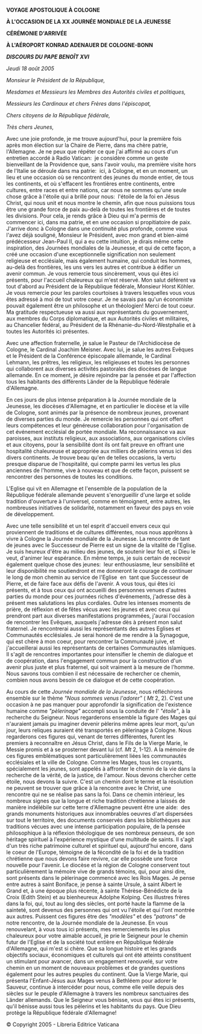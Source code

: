 **VOYAGE APOSTOLIQUE À COLOGNE**

**À L'OCCASION DE LA XX JOURNÉE MONDIALE DE LA JEUNESSE**

**CÉRÉMONIE D'ARRIVÉE**

**À L'AÉROPORT KONRAD ADENAUER DE COLOGNE-BONN**

***DISCOURS DU PAPE BENOÎT XVI***

*Jeudi 18 août 2005*

*Monsieur le Président de la République,*

*Mesdames et Messieurs les Membres des Autorités civiles et politiques,*

*Messieurs les Cardinaux et chers Frères dans l'épiscopat,*

*Chers citoyens de la République fédérale,*

*Très chers Jeunes,*

Avec une joie profonde, je me trouve aujourd'hui, pour la première fois après mon élection sur la Chaire de Pierre, dans ma chère patrie, l'Allemagne. Je ne peux que répéter ce que j'ai affirmé au cours d'un entretien accordé à Radio Vatican:  je considère comme un geste bienveillant de la Providence que, sans l'avoir voulu, ma première visite hors de l'Italie se déroule dans ma patrie:  ici, à Cologne, et en un moment, un lieu et une occasion où se rencontrent des jeunes du monde entier, de tous les continents, et où s'effacent les frontières entre continents, entre cultures, entre races et entre nations, car nous ne sommes qu'une seule chose grâce à l'étoile qui a brillé pour nous:  l'étoile de la foi en Jésus Christ, qui nous unit et nous montre le chemin, afin que nous puissions tous être une grande force de paix au-delà de toutes les frontières et de toutes les divisions. Pour cela, je rends grâce à Dieu qui m'a permis de commencer ici, dans ma patrie, et en une occasion si propitiatoire de paix. J'arrive donc à Cologne dans une continuité plus profonde, comme vous l'avez déjà souligné, Monsieur le Président, avec mon grand et bien-aimé prédécesseur Jean-Paul II, qui a eu cette intuition, je dirais même cette inspiration, des Journées mondiales de la Jeunesse, et qui de cette façon, a créé une occasion d'une exceptionnelle signification non seulement religieuse et ecclésiale, mais également humaine, qui conduit les hommes, au-delà des frontières, les uns vers les autres et contribue à édifier un avenir commun. Je vous remercie tous sincèrement, vous qui êtes ici présents, pour l'accueil chaleureux qui m'est réservé. Mon salut déférent va tout d'abord au Président de la République fédérale, Monsieur Horst Köhler. Je vous remercie pour les paroles courtoises à travers lesquelles vous vous êtes adressé à moi de tout votre coeur. Je ne savais pas qu'un économiste pouvait également être un philosophe et un théologien! Merci de tout coeur. Ma gratitude respectueuse va aussi aux représentants du gouvernement, aux membres du Corps diplomatique, et aux Autorités civiles et militaires, au Chancelier fédéral, au Président de la Rhénanie-du-Nord-Westphalie et à toutes les Autorités ici présentes.

Avec une affection fraternelle, je salue le Pasteur de l'Archidiocèse de Cologne, le Cardinal Joachim Meisner. Avec lui, je salue les autres Evêques et le Président de la Conférence épiscopale allemande, le Cardinal Lehmann, les prêtres, les religieux, les religieuses et toutes les personnes qui collaborent aux diverses activités pastorales des diocèses de langue allemande. En ce moment, je désire rejoindre par la pensée et par l'affection tous les habitants des différents Länder de la République fédérale d'Allemagne.

En ces jours de plus intense préparation à la Journée mondiale de la Jeunesse, les diocèses d'Allemagne, et en particulier le diocèse et la ville de Cologne, sont animés par la présence de nombreux jeunes, provenant de diverses parties du monde. Je remercie les personnes qui ont offert leurs compétences et leur généreuse collaboration pour l'organisation de cet événement ecclésial de portée mondiale. Ma reconnaissance va aux paroisses, aux instituts religieux, aux associations, aux organisations civiles et aux citoyens, pour la sensibilité dont ils ont fait preuve en offrant une hospitalité chaleureuse et appropriée aux milliers de pèlerins venus ici des divers continents. Je trouve beau qu'en de telles occasions, la vertu presque disparue de l'hospitalité, qui compte parmi les vertus les plus anciennes de l'homme, vive à nouveau et que de cette façon, puissent se rencontrer des personnes de toutes les conditions.

L'Eglise qui vit en Allemagne et l'ensemble de la population de la République fédérale allemande peuvent s'enorgueillir d'une large et solide tradition d'ouverture à l'universel, comme en témoignent, entre autres, les nombreuses initiatives de solidarité, notamment en faveur des pays en voie de développement.

Avec une telle sensibilité et un tel esprit d'accueil envers ceux qui proviennent de traditions et de cultures différentes, nous nous apprêtons à vivre à Cologne la Journée mondiale de la Jeunesse. La rencontre de tant de jeunes avec le Successeur de Pierre est un signe de la vitalité de l'Eglise. Je suis heureux d'être au milieu des jeunes, de soutenir leur foi et, si Dieu le veut, d'animer leur espérance. En même temps, je suis certain de recevoir également quelque chose des jeunes:  leur enthousiasme, leur sensibilité et leur disponibilité me soutiendront et me donneront le courage de continuer le long de mon chemin au service de l'Eglise  en  tant que Successeur de Pierre, et de faire face aux défis de l'avenir. A vous tous, qui êtes ici présents, et à tous ceux qui ont accueilli des personnes venues d'autres parties du monde pour ces journées riches d'événements, j'adresse dès à présent mes salutations les plus cordiales. Outre les intenses moments de prière, de réflexion et de fêtes vécus avec les jeunes et avec ceux qui prendront part aux diverses manifestations programmées, j'aurai l'occasion de rencontrer les Evêques, auxquels j'adresse dès à présent mon salut fraternel. Je rencontrerai aussi les représentants des autres Eglises et Communautés ecclésiales. Je serai honoré de me rendre à la Synagogue, qui est chère à mon coeur, pour rencontrer la Communauté juive, et j'accueillerai aussi les représentants de certaines Communautés islamiques. Il s'agit de rencontres importantes pour intensifier le chemin de dialogue et de coopération, dans l'engagement commun pour la construction d'un avenir plus juste et plus fraternel, qui soit vraiment à la mesure de l'homme. Nous savons tous combien il est nécessaire de rechercher ce chemin, combien nous avons besoin de ce dialogue et de cette coopération.

Au cours de cette *Journée mondiale de la Jeunesse*, nous réfléchirons ensemble sur le thème *"Nous sommes venus l'adorer"* ( *Mt* 2, 2). C'est une occasion à ne pas manquer pour approfondir la signification de l'existence humaine comme *"pèlerinage"* accompli sous la conduite de l' *"étoile"*, à la recherche du Seigneur. Nous regarderons ensemble la figure des Mages qui n'auraient jamais pu imaginer devenir pèlerins même après leur mort, qu'un jour, leurs reliques auraient été transportés en pèlerinage à Cologne. Nous regarderons ces figures qui, venant de terres différentes, furent les premiers à reconnaître en Jésus Christ, dans le Fils de la Vierge Marie, le Messie promis et à se prosterner devant lui (cf. *Mt* 2, 1-12). A la mémoire de ces figures emblématiques sont particulièrement liées les communautés ecclésiales et la ville de Cologne. Comme les Mages, tous les croyants, spécialement les jeunes, sont appelés à affronter le chemin de la vie dans la recherche de la vérité, de la justice, de l'amour. Nous devons chercher cette étoile, nous devons la suivre. C'est un chemin dont le terme et la résolution ne peuvent se trouver que grâce à la rencontre avec le Christ, une rencontre qui ne se réalise pas sans la foi. Dans ce chemin intérieur, les nombreux signes que la longue et riche tradition chrétienne a laissés de manière indélébile sur cette terre d'Allemagne peuvent être une aide:  des grands monuments historiques aux innombrables oeuvres d'art dispersées sur tout le territoire, des documents conservés dans les bibliothèques aux traditions vécues avec une intense participation populaire, de la pensée philosophique à la réflexion théologique de ses nombreux penseurs, de son héritage spirituel à l'expérience mystique d'une multitude de saints. Il s'agit d'un très riche patrimoine culturel et spirituel qui, aujourd'hui encore, dans le coeur de l'Europe, témoigne de la fécondité de la foi et de la tradition chrétienne que nous devons faire revivre, car elle possède une force nouvelle pour l'avenir. Le diocèse et la région de Cologne conservent tout particulièrement la mémoire vive de grands témoins, qui, pour ainsi dire, sont présents dans le pèlerinage commencé avec les Rois Mages. Je pense entre autres à saint Boniface, je pense à sainte Ursule, à saint Albert le Grand et, à une époque plus récente, à sainte Thérèse-Bénédicte de la Croix (Edith Stein) et au bienheureux Adolphe Kolping. Ces illustres frères dans la foi, qui, tout au long des siècles, ont porté haute la flamme de la sainteté, sont devenus des personnes qui ont vu l'étoile et qui l'ont montrée aux autres. Puissent ces figures être des *"modèles"* et des *"patrons"* de notre rencontre, de la Journée mondiale de la Jeunesse. En vous renouvelant, à vous tous ici présents, mes remerciements les plus chaleureux pour votre aimable accueil, je prie le Seigneur pour le chemin futur de l'Eglise et de la société tout entière en République fédérale d'Allemagne, qui m'est si chère. Que sa longue histoire et les grands objectifs sociaux, économiques et culturels qui ont été atteints constituent un stimulant pour avancer, dans un engagement renouvelé, sur votre chemin en un moment de nouveaux problèmes et de grandes questions également pour les autres peuples du continent. Que la Vierge Marie, qui présenta l'Enfant-Jésus aux Mages venus à Bethléem pour adorer le Sauveur, continue à intercéder pour nous, comme elle veille depuis des siècles sur le peuple d'Allemagne à travers les nombreux sanctuaires des Länder allemands. Que le Seigneur vous bénisse, vous qui êtes ici présents, qu'il bénisse aussi tous les pèlerins et les habitants du pays. Que Dieu protège la République fédérale d'Allemagne!

© Copyright 2005 - Libreria Editrice Vaticana